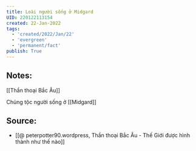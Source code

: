 ```yaml
---
title: Loài người sống ở Midgard
UID: 220122113154
created: 22-Jan-2022
tags:
  - 'created/2022/Jan/22'
  - 'evergreen'
  - 'permanent/fact'
publish: True
---
```

## Notes:
[[Thần thoại Bắc Âu]]

Chủng tộc người sống ở [[Midgard]]

## Source:
- [[@ peterpotter90.wordpress, Thần thoại Bắc Âu - Thế Giới được hình thành như thế nào]]


